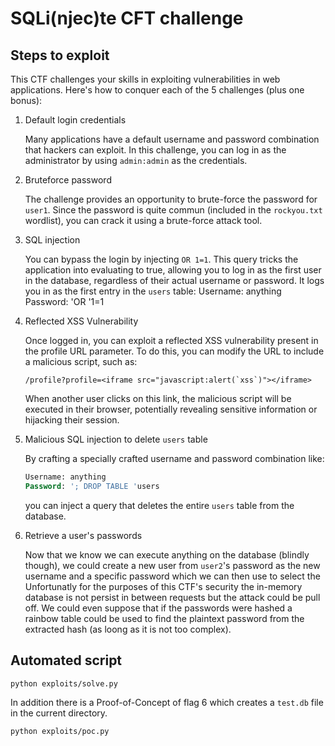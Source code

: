 # SQLi(njec)te CFT challenge

## Steps to exploit

This CTF challenges your skills in exploiting vulnerabilities in web applications. Here's how to conquer each of the 5 challenges (plus one bonus):

1. Default login credentials

    Many applications have a default username and password combination that hackers can exploit. In this challenge, you can log in as the administrator by using `admin:admin` as the credentials.

2. Bruteforce password

    The challenge provides an opportunity to brute-force the password for `user1`. Since the password is quite commun (included in the `rockyou.txt` wordlist), you can crack it using a brute-force attack tool.

3. SQL injection

    You can bypass the login by injecting `OR 1=1`. This query tricks the application into evaluating to true, allowing you to log in as the first user in the database, regardless of their actual username or password. It logs you in as the first entry in the `users` table:
    Username: anything
    Password: 'OR '1=1

4. Reflected XSS Vulnerability

    Once logged in, you can exploit a reflected XSS vulnerability present in the profile URL parameter. To do this, you can modify the URL to include a malicious script, such as:

    ```/profile?profile=<iframe src="javascript:alert(`xss`)"></iframe>```
    
    When another user clicks on this link, the malicious script will be executed in their browser, potentially revealing sensitive information or hijacking their session.

5. Malicious SQL injection to delete `users` table

    By crafting a specially crafted username and password combination like:
    ```sql
    Username: anything
    Password: '; DROP TABLE 'users
    ```
    you can inject a query that deletes the entire `users` table from the database.

6. Retrieve a user's passwords

    Now that we know we can execute anything on the database (blindly though), we could create a new user from `user2`'s password as the new username and a specific password which we can then use to select the 
    Unfortunatly for the purposes of this CTF's security the in-memory database is not persist in between requests but the attack could be pull off.
    We could even suppose that if the passwords were hashed a rainbow table could be used to find the plaintext password from the extracted hash (as loong as it is not too complex).

## Automated script

```shell
python exploits/solve.py
```

In addition there is a Proof-of-Concept of flag 6 which creates a `test.db` file in the current directory.

```shell
python exploits/poc.py
```
